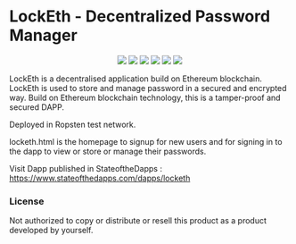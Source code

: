 # LockEth - Decentralized Password Manager
<p align="center">
  <img src="https://img.shields.io/github/stars/reshmaharidhas/LockEth?style=social">
  <img src="https://img.shields.io/github/forks/reshmaharidhas/LockEth?style=social">
  <img src="https://img.shields.io/github/repo-size/reshmaharidhas/LockEth">
  <img src="https://img.shields.io/badge/License-BSD%203--Clause-success">
  <img src="https://api.visitorbadge.io/api/visitors?path=https%3A%2F%2Fgithub.com%2Freshmaharidhas%2FLockEth&label=Visitors&labelColor=%23000000&countColor=%2300ff00&style=plastic" />
  <img src="https://img.shields.io/github/created-at/reshmaharidhas/LockEth"/>
</p>

LockEth is a decentralised application build on Ethereum blockchain. LockEth is used to store and manage password in a secured and encrypted way. Build on Ethereum blockchain technology, this is a tamper-proof and secured DAPP. 

Deployed in Ropsten test network.

locketh.html is the homepage to signup for new users and for signing in to the dapp to view or store or manage their passwords.

Visit Dapp published in StateoftheDapps : https://www.stateofthedapps.com/dapps/locketh

### License
Not authorized to copy or distribute or resell this product as a product developed by yourself.

